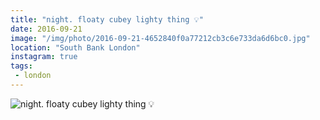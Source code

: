 ```yaml
---
title: "night. floaty cubey lighty thing 💡"
date: 2016-09-21
image: "/img/photo/2016-09-21-4652840f0a77212cb3c6e733da6d6bc0.jpg"
location: "South Bank London"
instagram: true
tags:
 - london
---
```


![night. floaty cubey lighty thing 💡](/img/photo/2016-09-21-4652840f0a77212cb3c6e733da6d6bc0.jpg)
